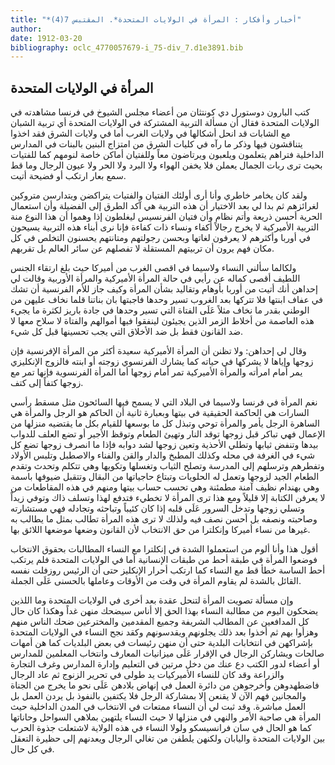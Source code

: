 ```yaml
---
title: "*أخبار وأفكار : المرأة في الولايات المتحدة*. المقتبس 7(4)"
author: 
date: 1912-03-20
bibliography: oclc_4770057679-i_75-div_7.d1e3891.bib
---
```




##  المرأة في الولايات المتحدة 


 كتب البارون دوستورل دي كونتثان من أعضاء مجلس الشيوخ في فرنسا مشاهدته في الولايات المتحدة فقال أن مسألة التربية المشتركة في الولايات المتحدة أي تربية الشبان مع الشابات قد انحل أشكالها في ولايات الغرب أما في ولايات الشرق فقد اخذوا يتناقشون فيها   وذكر ما رآه في كليات الشرق من امتزاج البنين بالبنات في المدارس الداخلية فتراهم يتعلمون ويلعبون ويرتاضون معاً وللفتيان أماكن خاصة لنومهم كما للفتيات بحيث ترى ربات الجمال يعملن فلا يخفن الهواء ولا البرد ولا الحر ولا عيون الرجال وما قط سمع بعار ارتكب أو فضيحة أتيت. 

 ولقد كان يخامر خاطري وأنا أرى أولئك الفتيان والفتيات يتراكضن ويتدارسن متروكين لغرائزهم ثم بدا لي بعد الاختيار أن هذه التربية هي آكد الطرق إلى الفضيلة وأن استعمال الحرية أحسن ذريعة وأتم نظام وأن فتيان الفرنسيس ليغلطون إذا وهموا أن هذا النوع منة التربية الأميركية لا يخرج رجالاً أكفاء ونساء ذات كفاءة فإنا نرى أبناء هذه التربية يسيحون في أوربا وأكثرهم لا يعرفون لغاتها وبحسن رجولتهم ومتانتهم يحسنون التخلص في كل مكان فهم يرون أن تربيتهم المستقلة لا تفصلهم عن سائر العالم بل تقربهم. 

 ولكالما سألني النساء ولاسيما في اقصى الغرب من أميركا حيث بلغ ارتقاء الجنس اللطيف أقصى كماله عن رأيي في حالة المرأة الأميركية والمرأة الأوربية وقالت لي إحداهن أنك أتيت من أوربا بأوهام وتقاليد بشأن المرأة وكيف جاز للأم الفرنسية أن تشك في عفاف ابنتها فلا تتركها بعد الغروب تسير وحدها فاجبتها بان بناتنا قلما نخاف عليهن من الوطني بقدر ما نخاف مثلاً عَلَى الفتاة التي تسير وحدها في جادة باريز لكثرة ما يجيء هذه العاصمة من أخلاط الزمر الذين يجيئون لينفقوا فيها أموالهم والفتاة لا سلاح معها لا ضد القانون فقط بل ضد الأخلاق التي يجب تحسينها قبل كل شيء. 

 وقال لي إحداهن: ولا تظنن أن المرأة الأميركية سعيدة أكثر من المرأة الإفرنسية فإن زوجها وإياها لا يشركها في حياته كما يشارك الفرنسوي زوجته أو ابنته فالزوج الإنكليزي يمر أمام امرأته والمرأة الأميركية تمر أمام زوجها أما المرأة الفرنسوية فإنها تمر مع زوجها كتفاً إلى كتف. 

 نغم المرأة في فرنسا ولاسيما في البلاد التي لا يسمح فيها السائحون مثل مسقط رأسي السارات هي الحاكمة الحقيقية في بيتها وبعبارة ثانية أن الحاكم هو الرجل والمرأة هي الساهرة الرجل يأمر والمرأة توحي وتبذل كل ما بوسعها للقيام بكل ما يقتضيه منزلها من الإعمال فهي تباكر قبل زوجها توقد النار وتهيئ الطعام وتوقظ الأجير أو تضع العلف   للدواب بيدها وتنفض ثيابها وتطلي الأحذية وتعين زوجها لشد دوابه فإذا ما انصرف زوجها تضع كل شيء في الغرفة في محله وكذلك المطبخ والدار والقن والفناء والاصطبل وتلبس الأولاد وتفطرهم وترسلهم إلى المدرسة وتصلح الثياب وتغسلها وتكويها وهي تتكلم وتحدث وتقدم الطعام الجيد لزوجها وتعمل له الحلويات وتبتاع حاجياتها من البقال وتتقبل ضيوفها باسمة وهي بهندام نظيف آمنة مطمئنة وهي تحسب حساب بيتها ومنهم في هذه المقاطعات من لا يعرفن الكتابة إلا قليلاً ومع هذا ترى المرأة لا تخطيء فتدفع لهذا وتسلف ذاك وتوفي زيداً وتسلي زوجها وتدخل السرور عَلَى قلبه إذا كان كئيباً وتباحثه وتجادله فهي مستشارته وصاحبته ونصفه بل أحسن نصف فيه ولذلك لا ترى هذه المرأة تطالب بمثل ما يطالب به غيرها من نساء أميركا وإنكلترا من حق الانتخاب لأن القانون وضعها موضعها اللائق بها. 

 أقول هذا وأنا ألوم من استعملوا الشدة في إنكلترا مع النساء المطالبات بحقوق الانتخاب فوضعوا المرأة في طبقة أحط من طبقات الإنسانية أما في الولايات المتحدة فلم يرتكب أحط الساسة خطأ قط مع النساء كما ارتكب أحرار الإنكليز حتى أن الرئيس روزفلت نفسه القائل بالشدة لم يقاوم المرأة في وقت من الأوقات وعاملها بالحسنى عَلَى الجملة. 

 وإن مسألة تصويت المرأة لتنحل عقدة بعد أخرى في الولايات المتحدة وما اللذين يضحكون اليوم من مطالبة النساء بهذا الحق إلا أناس سيضحك منهن غداً وهكذا كان حال كل المدافعين عن المطالب الشريفة وجميع المقدمين والمخترعين ضحك الناس منهم وهزأوا بهم ثم أخذوا بعد ذلك يجلونهم ويقدسونهم وكقد نجح النساء في الولايات المتحدة بإشراكهن في انتخابات البلدية حتى أن منهن رئيسات في بعض البلديات كما هن أمهات صالحات ويشاركن الرجال في الإقرار عَلَى ميزانيات المعارف وانتخاب المعلمين للمدارس أو أعضاء لدور الكتب دع عنك من دخل مرتين في التعليم وإدارة المدارس وغرف التجارة والزراعة وقد كان للنساء الأميركيات يد طولى في تحرير الزنوج ثم عاد الرجال فاضطهدوهن وأخرجوهن من دائرة العمل في إنهاض بلادهن عَلَى نحو ما يخرج من الجناة والمجانين فهم الآن لا يقنعن إلا بمشاركة الرجل فلا يكتفين بالنفوذ بل يردن العمل بل العمل مباشرة. وقد ثبت لي أن النساء ممتعات في الانتخاب في المدن الداخلية حيث   المرأة هي صاحبة الأمر والنهي في منزلها لا حيث النساء يلتهين بملاهي السواحل وحاناتها كما هو الحال في سان فرانسيسكو ولولا النساء في هذه الولاية لاشتعلت جذوة الحرب بين الولايات المتحدة واليابان ولكنهن يلطفن من تغالي الرجال ويعدنهم إلى حظيرة التعقل في كل حال. 

